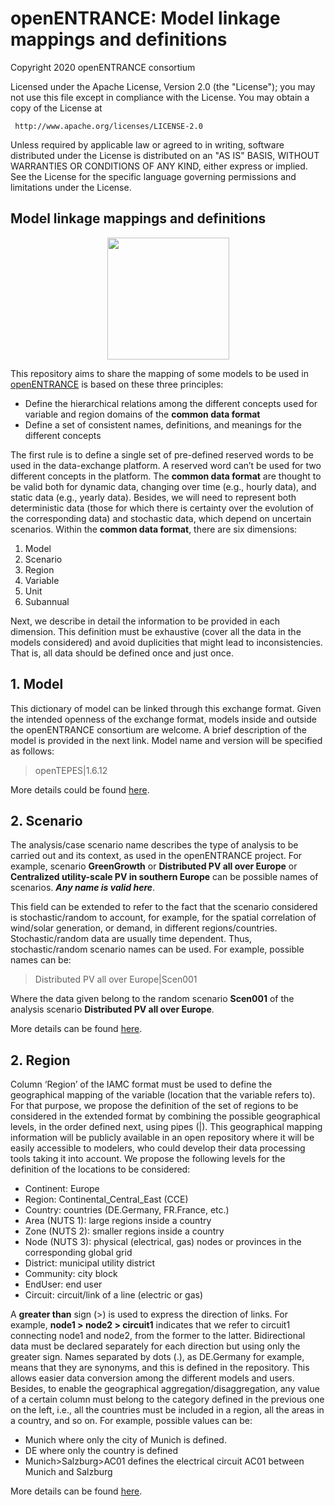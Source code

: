 # openENTRANCE: Model linkage mappings and definitions

Copyright 2020 openENTRANCE consortium

   Licensed under the Apache License, Version 2.0 (the "License");
   you may not use this file except in compliance with the License.
   You may obtain a copy of the License at

     http://www.apache.org/licenses/LICENSE-2.0

   Unless required by applicable law or agreed to in writing, software
   distributed under the License is distributed on an "AS IS" BASIS,
   WITHOUT WARRANTIES OR CONDITIONS OF ANY KIND, either express or implied.
   See the License for the specific language governing permissions and
   limitations under the License.

## Model linkage mappings and definitions

<p align="center">
  <img width="195" height="195" src="https://github.com/openENTRANCE/model-linkage/blob/master/assets/Models.png">
</p>

This repository aims to share the mapping of some models to be used in [openENTRANCE](https://openentrance.eu/) is based on these three principles:

* Define the hierarchical relations among the different concepts used for variable and region domains of the **common data format**
* Define a set of consistent names, definitions, and meanings for the different concepts

The first rule is to define a single set of pre-defined reserved words to be used in the data-exchange platform. A reserved word can’t be used for two different concepts in the platform.
The **common data format** are thought to be valid both for dynamic data, changing over time (e.g., hourly data), and static data (e.g., yearly data). Besides, we will need to represent both deterministic data (those for which there is certainty over the evolution of the corresponding data) and stochastic data, which depend on uncertain scenarios.
Within the **common data format**, there are six dimensions:

1.	Model
2.	Scenario
3.	Region
4.	Variable
5.	Unit
6.	Subannual

Next, we describe in detail the information to be provided in each dimension. This definition must be exhaustive (cover all the data in the models considered) and avoid duplicities that might lead to inconsistencies. That is, all data should be defined once and just once.

## 1. Model
This dictionary of model can be linked through this exchange format. Given the intended openness of the exchange format, models inside and outside the openENTRANCE consortium are welcome. A brief description of the model is provided in the next link. Model name and version will be specified as follows:

> openTEPES|1.6.12

More details could be found [here](Model/ModelDictionary.md).


## 2. Scenario
The analysis/case scenario name describes the type of analysis to be carried out and its context, as used in the openENTRANCE project. For example, scenario **GreenGrowth** or **Distributed PV all over Europe** or **Centralized utility-scale PV in southern Europe** can be possible names of scenarios. ***Any name is valid here***.

This field can be extended to refer to the fact that the scenario considered is stochastic/random to account, for example, for the spatial correlation of wind/solar generation, or demand, in different regions/countries. Stochastic/random data are usually time dependent.
Thus, stochastic/random scenario names can be used. For example, possible names can be:

> Distributed PV all over Europe|Scen001

Where the data given belong to the random scenario **Scen001** of the analysis scenario **Distributed PV all over Europe**.


More details can be found [here](Scenario/ScenarioDictionary.md).


## 2. Region
Column ‘Region’ of the IAMC format must be used to define the geographical mapping of the variable (location that the variable refers to). For that purpose, we propose the definition of the set of regions to be considered in the extended format by combining the possible geographical levels, in the order defined next, using pipes (|).
This geographical mapping information will be publicly available in an open repository where it will be easily accessible to modelers, who could develop their data processing tools taking it into account.
We propose the following levels for the definition of the locations to be considered:

* Continent: Europe
* Region: Continental_Central_East (CCE)
* Country: countries (DE.Germany, FR.France, etc.)
* Area (NUTS 1): large regions inside a country
* Zone (NUTS 2): smaller regions inside a country
* Node (NUTS 3): physical (electrical, gas) nodes or provinces in the corresponding global grid
* District: municipal utility district
* Community: city block
* EndUser: end user
* Circuit: circuit/link of a line (electric or gas)

A **greater than** sign (>) is used to express the direction of links. For example, **node1 > node2 > circuit1** indicates that we refer to circuit1 connecting node1 and node2, from the former to the latter. Bidirectional data must be declared separately for each direction but using only the greater sign.
Names separated by dots (.), as DE.Germany for example, means that they are synonyms, and this is defined in the repository. This allows easier data conversion among the different models and users.
Besides, to enable the geographical aggregation/disaggregation, any value of a certain column must belong to the category defined in the previous one on the left, i.e., all the countries must be included in a region, all the areas in a country, and so on.
For example, possible values can be:

*	Munich where only the city of Munich is defined.
*	DE where only the country is defined
*	Munich>Salzburg>AC01 defines the electrical circuit AC01 between Munich and Salzburg



More details can be found [here](Scenario/ScenarioDictionary.md).
